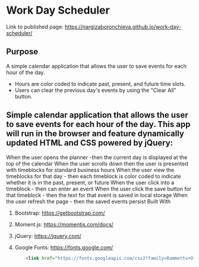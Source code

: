 
# Work Day Scheduler

Link to published page: https://nargizaboronchieva.github.io/work-day-scheduler/

## Purpose


A simple calendar application that allows the user to save events for each hour of the day.
- Hours are color coded to indicate past, present, and future time slots.
- Users can clear the previous day's events by using the "Clear All" button.

## Simple calendar application that allows the user to save events for each hour of the day. This app will run in the browser and feature dynamically updated HTML and CSS powered by jQuery:
When the user opens the planner  -then the current day is displayed at the top of the calendar
When the user  scrolls down then  the user is  presented with timeblocks for standard business hours
When the user  view the timeblocks for that day   -  then each timeblock is color coded to indicate whether it is in the past, present, or future
When the user  click into a timeblock   -  then can enter an event
When the user  click the save button for that timeblock   -   then the text for that event is saved in local storage
When the user  refresh the page   -   then the saved events persist
Built With


1. Bootstrap: https://getbootstrap.com/

1. Moment.js: https://momentjs.com/docs/

1. jQuery: https://jquery.com/

1. Google Fonts: https://fonts.google.com/

    ```html
        <link href="https://fonts.googleapis.com/css2?family=Rammetto+One&family=Ubuntu&display=swap" rel="stylesheet">
    ````
